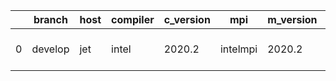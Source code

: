 |    | branch   | host   | compiler   |   c_version | mpi      |   m_version | o_g   | os    | build   |   u_pass |   u_fail |   s_pass |   s_fail |   e_pass |   e_fail |   nuopc_pass |   nuopc_fail | hash                 | modified            |
|----|----------|--------|------------|-------------|----------|-------------|-------|-------|---------|----------|----------|----------|----------|----------|----------|--------------|--------------|----------------------|---------------------|
|  0 | develop  | jet    | intel      |      2020.2 | intelmpi |      2020.2 | O     | Linux | Pass    |    13685 |        0 |       49 |        0 |       80 |        0 |           50 |            0 | v8.3.0b08-5-g64eb133 | 02/26/2022_18:04:21 |